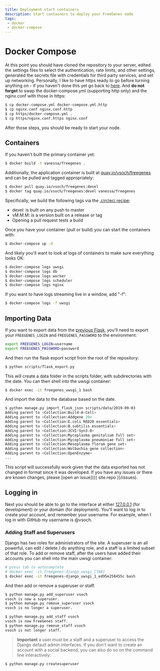 ```yaml
---
title: Deployment start containers
description: Start containers to deploy your FreeGenes node
tags: 
 - docker
 - docker-compose
---
```


# Docker Compose

At this point you should have cloned the repository to your server, edited the settings files to select the authentication, rate limits, and other settings, generated the secrets file with credentials for third party services, and set up networking. Personally, I like to have https ready to go before turning anything on - if you haven't done this yet
go back to [here](https://vsoch.github.io/freegenes/docs/development/setup#domain-name). And **do not forget** to swap the docker-compose.yml (supporting http only) and the nginx.conf with those in https:

```bash
$ cp docker-compose.yml docker-compose.yml.http
$ cp nginx.conf nginx.conf.http
$ cp https/docker-compose.yml .
$ cp https/nginx.conf.https nginx.conf
```

After those steps, you should be ready to start your node. 

## Containers

If you haven't built the primary container yet:

```bash
$ docker build -t vanessa/freegenes .
```

Additionally, the application container is built at [quay.io/vsoch/freegenes](https://quay.io/repository/vsoch/freegenes) and can be pulled and tagged appropriately:

```bash
$ docker pull quay.io/vsoch/freegenes:devel
$ docker tag quay.io/vsoch/freegenes:devel vanessa/freegenes
```

Specifically, we build the following tags via the [.circleci recipe](https://github.com/vsoch/freegenes/blob/master/.circleci/config.yml):

 - devel: is built on any push to master
 - vM.M.M: is a version built on a release or tag
 - Opening a pull request tests a build

Once you have your container (pull or build) you can start the containers with:

```bash
$ docker-compose up -d
```

And likely you'll want to look at logs of containers to make sure everything looks OK:

```bash
$ docker-compose logs uwsgi
$ docker-compose logs db
$ docker-compose logs worker
$ docker-compose logs scheduler
$ docker-compose logs nginx
```

If you want to have logs streaming live in a window, add "-f":

```bash
$ docker-compose logs -f uwsgi
```

## Importing Data

If you want to export data from the [previous Flask](), you'll need to export your
`FREEGENES_LOGIN` and `FREEGENES_PASSWORD` to the environment:

```bash
export FREEGENES_LOGIN=username
export FREEGENES_PASSWORD=password
```

And then run the flask export script from the root of the repository:

```bash
$ python scripts/flask_export.py
```

This will create a data folder in the scripts folder, with subdirectories with the date.
You can then shell into the uwsgi container:

```bash
$ docker exec -it freegenes_uwsgi_1 bash
```

And import the data to the database based on the date.

```bash
$ python manage.py import_flask_json scripts/data/2019-09-03
Adding parent to <Collection:Build-A-Cell>
Adding parent to <Collection:Addgene 20>
Adding parent to <Collection:E.coli RED20 essentials>
Adding parent to <Collection:B.subtilis essentials>
Adding parent to <Collection:JCVI-Syn3.0>
Adding parent to <Collection:Mycoplasma genitalium full set>
Adding parent to <Collection:Mycoplasma pneumoniae full set>
Adding parent to <Collection:Mesoplasma florum gene set>
Adding parent to <Collection:Wolbachia gene collection>
Adding parent to <Collection:OpenEnzyme>
...
```

This script will successfully work given that the data exported has not changed in
format since it was developed. If you have any issues or there are known changes, please
[open an issue]({{ site.repo }}/issues).

## Logging in

Next you should be able to go to the interface at either [127.0.0.1](127.0.0.1) (for development)
or your domain (for deployment). You'll want to log in to create your account, and remember
your username. For example, when I log in with GitHub my username is @vsoch.

### Adding Staff and Superusers

Django has two roles for administrators of the site. A superuser is an all powerful, can
edit / delete / do anything role, and a staff is a limited subset of that role. To add or remove
staff, after the users have added their accounts you can shell into the main uwsgi container:

```bash
# press tab to autocomplete
# docker exec -it freegenes-django_uwsgi_[TAB]
$ docker exec -it freegenes-django_uwsgi_1_ed95e258455c bash
```

And then add or remove a superuser or staff.

```bash
$ python manage.py add_superuser vsoch
vsoch is now a superuser.
$ python manage.py remove_superuser vsoch
vsoch is no longer a superuser.
```
```bash
$ python manage.py add_staff vsoch
vsoch is now FreeGenes staff.
$ python manage.py remove_staff vsoch
vsoch is not longer staff.
```

> **Important** a user must be a staff and a superuser to access the Django default admin interfaces. If you don't want to create an account with a social backend, you can also do so on the command line interactively:

```bash
$ python manage.py createsuperuser
```

